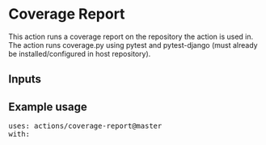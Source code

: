 # Coverage Report

This action runs a coverage report on the repository the action is used in. The action runs coverage.py using pytest and pytest-django (must already be installed/configured in host repository).

## Inputs


## Example usage

<pre>
uses: actions/coverage-report@master
with:
</pre>

